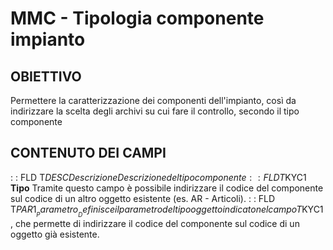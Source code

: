 # MMC - Tipologia componente impianto
## OBIETTIVO
Permettere la caratterizzazione dei componenti dell'impianto, così da indirizzare la scelta degli archivi su cui fare il controllo, secondo il tipo componente
## CONTENUTO DEI CAMPI
 :  : FLD T$DESC Descrizione
Descrizione del tipo componente
 :  : FLD T$KYC1 __Tipo__
Tramite questo campo è possibile indirizzare il codice del componente sul codice di un altro oggetto esistente (es. AR - Articoli).
 :  : FLD T$PAR1 __Parametro__
Definisce il parametro del tipo oggetto indicato nel campo T$KYC1, che permette di indirizzare il codice del componente sul codice di un oggetto già esistente.
